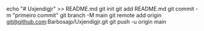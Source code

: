  echo "# Uxjendigjr" >> README.md 
git init 
git add README.md 
git commit -m "primeiro commit" 
git branch -M main 
git remote add origin git@github.com:Barbosajp/Uxjendigjr.git
 git push -u origin main
